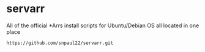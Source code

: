 # servarr
All of the official *Arrs install scripts for Ubuntu/Debian OS all located in one place

```
https://github.com/snpaul22/servarr.git
```
